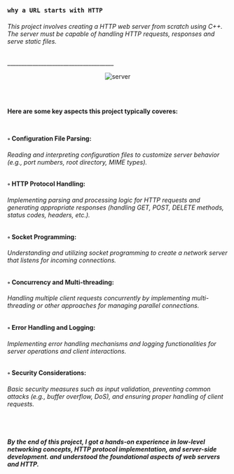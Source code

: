 ### `why a URL starts with HTTP`

<h6>This project involves creating a HTTP web server from scratch using C++. The server must be capable of handling HTTP requests, responses and serve static files.</h6>
______________________________________
<br />

<p align="center"><img src="https://c.tenor.com/qg324pNzm50AAAAC/tenor.gif" alt="server"></p>

<br />
<br />

<strong>Here are some key aspects this project typically coveres:</strong>

<br />

<p><strong>◦  Configuration File Parsing:</strong> <h6>Reading and interpreting configuration files to customize server behavior (e.g., port numbers, root directory, MIME types).</h6></p>

<p><strong>◦  HTTP Protocol Handling:</strong> <h6>Implementing parsing and processing logic for HTTP requests and generating appropriate responses (handling GET, POST, DELETE methods, status codes, headers, etc.).</h6></p>

<p><strong>◦  Socket Programming:</strong> <h6>Understanding and utilizing socket programming to create a network server that listens for incoming connections.</h6></p>

<p><strong>◦  Concurrency and Multi-threading:</strong> <h6>Handling multiple client requests concurrently by implementing multi-threading or other approaches for managing parallel connections.</h6></p>

<p><strong>◦  Error Handling and Logging:</strong> <h6>Implementing error handling mechanisms and logging functionalities for server operations and client interactions.</h6></p>

<p><strong>◦  Security Considerations:</strong> <h6>Basic security measures such as input validation, preventing common attacks (e.g., buffer overflow, DoS), and ensuring proper handling of client requests.</h6></p>

<br />

<h5>By the end of this project, I got a hands-on experience in low-level networking concepts, HTTP protocol implementation, and server-side development. and understood the foundational aspects of web servers and HTTP.</h5>
